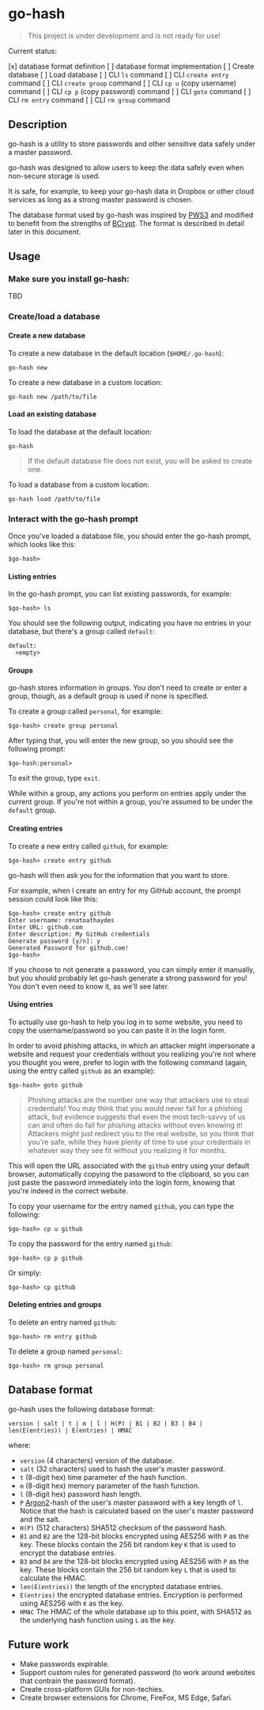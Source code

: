 # go-hash

> This project is under development and is not ready for use!

Current status:

[x] database format definition
[ ] database format implementation
[ ] Create database
[ ] Load database
[ ] CLI `ls` command
[ ] CLI `create entry` command
[ ] CLI `create group` command
[ ] CLI `cp u` (copy username) command
[ ] CLI `cp p` (copy password) command
[ ] CLI `goto` command
[ ] CLI `rm entry` command
[ ] CLI `rm group` command

## Description

go-hash is a utility to store passwords and other sensitive data safely under a master password.

go-hash was designed to allow users to keep the data safely even when non-secure storage is used.

It is safe, for example, to keep your go-hash data in Dropbox or other cloud services as long as a strong master password is chosen.

The database format used by go-hash was inspired by [PWS3](https://metacpan.org/pod/distribution/Crypt-PWSafe3/lib/Crypt/PWSafe3/Databaseformat.pm)
and modified to benefit from the strengths of [BCrypt](https://en.wikipedia.org/wiki/Bcrypt).
The format is described in detail later in this document.

## Usage

### Make sure you install go-hash:

TBD

### Create/load a database

#### Create a new database

To create a new database in the default location (`$HOME/.go-hash`):

```
go-hash new
```

To create a new database in a custom location:

```
go-hash new /path/to/file
```

#### Load an existing database

To load the database at the default location:

```
go-hash
```

> If the default database file does not exist, you will be asked to create one.

To load a database from a custom location:

```
go-hash load /path/to/file
```

### Interact with the go-hash prompt

Once you've loaded a database file, you should enter the go-hash prompt, which looks like this:

```
$go-hash>
```

#### Listing entries

In the go-hash prompt, you can list existing passwords, for example:

```
$go-hash> ls
```

You should see the following output, indicating you have no entries in your database, but there's a group called `default`:

```
default:
  <empty>
```

#### Groups

go-hash stores information in groups. You don't need to create or enter a group, though, as a default group is used if none is specified.

To create a group called `personal`, for example:

```
$go-hash> create group personal
```

After typing that, you will enter the new group, so you should see the following prompt:

```
$go-hash:personal>
```

To exit the group, type `exit`.

While within a group, any actions you perform on entries apply under the current group. If you're not within a group, you're assumed to be under the `default` group.

#### Creating entries

To create a new entry called `github`, for example:

```
$go-hash> create entry github
```

go-hash will then ask you for the information that you want to store.

For example, when I create an entry for my GitHub account, the prompt session could look like this:

```
$go-hash> create entry github
Enter username: renatoathaydes
Enter URL: github.com
Enter description: My GitHub credentials
Generate password [y/n]: y
Generated Password for github.com!
$go-hash> 
```

If you choose to not generate a password, you can simply enter it manually, but you should probably let go-hash generate a strong password for you! You don't even need to know it, as we'll see later.

#### Using entries

To actually use go-hash to help you log in to some website, you need to copy the username/password so you can paste it in the login form.

In order to avoid phishing attacks, in which an attacker might impersonate a website and request your credentials
without you realizing you're not where you thought you were, prefer to login with the following command 
(again, using the entry called `github` as an example):

```
$go-hash> goto github
```

> Phishing attacks are the number one way that attackers use to steal credentials! You may think that you would never 
fall for a phishing attack, but evidence suggests that even the most tech-savvy of us can and often do fall for phishing
attacks without even knowing it! Attackers might just redirect you to the real website, so you think that you're safe,
while they have plenty of time to use your credentials in whatever way they see fit without you realizing it for months.

This will open the URL associated with the `github` entry using your default browser, automatically copying
the password to the clipboard, so you can just paste the password immediately into the login form, knowing that you're indeed in the correct website.

To copy your username for the entry named `github`, you can type the following:

```
$go-hash> cp u github
```

To copy the password for the entry named `github`:

```
$go-hash> cp p github
```

Or simply:

```
$go-hash> cp github
```

#### Deleting entries and groups

To delete an entry named `github`:

```
$go-hash> rm entry github
```

To delete a group named `personal`:

```
$go-hash> rm group personal
```

## Database format

go-hash uses the following database format:

```
version | salt | t | m | l | H(P) | B1 | B2 | B3 | B4 | len(E(entries)) | E(entries) | HMAC
```

where:

* `version` (4 characters) version of the database.
* `salt` (32 characters) used to hash the user's master password.
* `t` (8-digit hex) time parameter of the hash function.
* `m` (8-digit hex) memory parameter of the hash function.
* `l` (8-digit hex) password hash length.
* `P` [Argon2](https://github.com/p-h-c/phc-winner-argon2)-hash of the user's master password with a key length of `l`.
  Notice that the hash is calculated based on the user's master password and the salt.
* `H(P)` (512 characters) SHA512 checksum of the password hash.
* `B1` and `B2` are the 128-bit blocks encrypted using AES256 with `P` as the key. These blocks contain the 256 bit random
  key `K` that is used to encrypt the database entries.
* `B3` and `B4` are the 128-bit blocks encrypted using AES256 with `P` as the key. These blocks contain the 256 bit random
  key `L` that is used to calculate the HMAC.
* `len(E(entries))` the length of the encrypted database entries.
* `E(entries)` the encrypted database entries. Encryption is performed using AES256 with `K` as the key.
* `HMAC` The HMAC of the whole database up to this point, with SHA512 as the underlying hash function using `L` as the key.

## Future work

* Make passwords expirable.
* Support custom rules for generated password (to work around websites that contrain the password format).
* Create cross-platform GUIs for non-techies.
* Create browser extensions for Chrome, FireFox, MS Edge, Safari.
